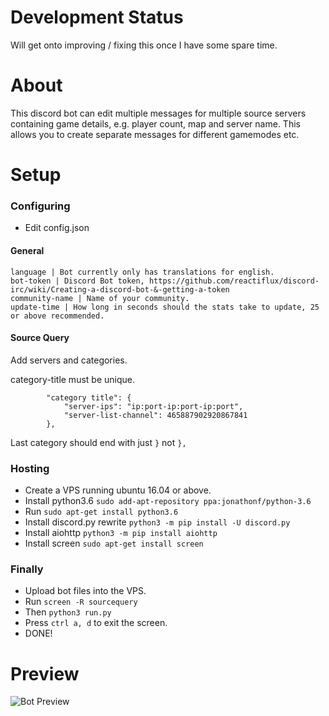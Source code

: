 # Development Status
Will get onto improving / fixing this once I have some spare time.

# About
This discord bot can edit multiple messages for multiple source servers containing game details, e.g. player count, map and server name. This allows you to create separate messages for different gamemodes etc.

# Setup

### Configuring
- Edit config.json

#### General
```
language | Bot currently only has translations for english.
bot-token | Discord Bot token, https://github.com/reactiflux/discord-irc/wiki/Creating-a-discord-bot-&-getting-a-token
community-name | Name of your community.
update-time | How long in seconds should the stats take to update, 25 or above recommended.
```

#### Source Query
Add servers and categories.

category-title must be unique.

```
        "category title": {
            "server-ips": "ip:port-ip:port-ip:port",
            "server-list-channel": 465887902920867841
        },
```
Last category should end with just ``}`` not ``},``

### Hosting
- Create a VPS running ubuntu 16.04 or above.
- Install python3.6 ``sudo add-apt-repository ppa:jonathonf/python-3.6``
- Run ``sudo apt-get install python3.6``
- Install discord.py rewrite ``python3 -m pip install -U discord.py``
- Install aiohttp ``python3 -m pip install aiohttp``
- Install screen ``sudo apt-get install screen``

### Finally
- Upload bot files into the VPS.
- Run ``screen -R sourcequery``
- Then ``python3 run.py``
- Press ``ctrl a, d`` to exit the screen.
- DONE!

# Preview
![Bot Preview](https://i.imgur.com/sHLPyeg.png)
